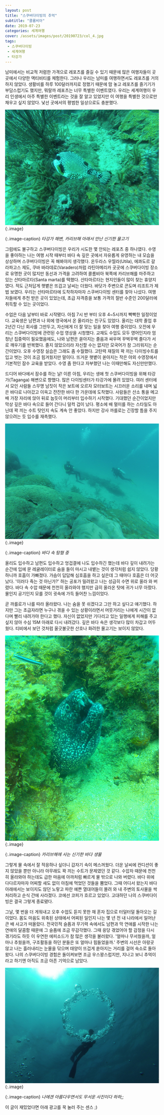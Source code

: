 ```yaml
---
layout: post
title: "스쿠버다이빙의 추억" 
subtitle: "콜롬비아"
date: 2019-07-23
categories: 세계여행    
cover: /assets/images/post/20190723/col_4.jpg
tags:
 - 스쿠버다이빙
 - 세계여행
 - 타강가
---
```


남미에서는 비교적 저렴한 가격으로 레포츠를 즐길 수 있기 때문에 많은 여행자들이 곳곳에서 다양한 액티비티를 체험한다. 그러나 우리는 남미를 여행하면서도 레포츠를 거의 하지 않았다. 생활비를 하루 100달러까지로 정했기 때문에 맘 놓고 레포츠를 즐기기가 부담스럽기도 했지만, 뭐랄까 레포츠는 너무 특별한 이벤트였다. 우리는 세계여행이 우리 인생에서 아주 특별한 이벤트라는 것을 잘 알고 있었지만 이 여행을 특별한 것으로만 채우고 싶지 않았다. 낯선 곳에서의 평범한 일상으로도 충분했다.

 ![](/assets/images/post/20190723/col_1.jpg)
{:.image}

{:.image-caption}
*타강가 해변, 카리브해 아래서 만난 신기한 물고기*

그럼에도 불구하고 스쿠버다이빙은 우리가 시도한 몇 안되는 레포츠 중 하나였다. 수영을 좋아하는 나는 여행 시작 때부터 바다 속 깊은 곳에서 자유롭게 유영하는 내 모습을 상상하며 스쿠버다이빙은 꼭 해봐야지 생각했다. 온두라스 우띨라(Utila), 에콰도르 갈라파고스 제도, 쿠바 바라데로(Varadero)처럼 라틴아메리카 곳곳에 스쿠버다이빙 장소로 유명한 곳이 많지만 동선과 가격을 고려하여 콜롬비아 북쪽에 카리브해를 마주하고 있는 산타마르타(Santa marta)를 택했다. 산타마르타는 현지인들이 많이 찾는 휴양지였다. 적도 근처답게 햇볕은 뜨겁고 날씨는 더웠다. 바닷가 주변으로 콘도며 리조트가 제법 보였다. 우리는 산타마르타에 도착하자마자 스쿠버다이빙 센터를 찾아 나섰다. 여행자들에게 추천 받은 곳이 있었는데, 초급 자격증을 보통 가격의 절반 수준인 200달러에 취득할 수 있는 곳이었다.

수업은 다음 날부터 바로 시작됐다. 아침 7시 반 부터 오후 4~5시까지 빡빡한 일정이었다. 교육생은 남편과 나 외에 영국에서 온 올리라는 친구도 있었다. 올리는 대학 졸업 후 2년간 다닌 회사를 그만두고, 자신에게 더 잘 맞는 일을 찾아 여행 중이었다. 오전에 우리는 스쿠버다이빙에 관련된 수업 영상을 시청했다. 교재도 수업도 모두 영어인지라 엄청난 집중력이 필요했음에도, 나와 남편은 쏟아지는 졸음과 싸우며 꾸벅꾸벅 졸다가 서로 깨우기를 반복했다. 졸지 않았으리라 자신할 수는 없지만 모국어가 참 그리워지는 순간이었다. 오후 수영장 실습은 그래도 좀 수월했다. 고탄력 재질의 꽉 끼는 다이빙수트를 입고 벗는 것이 조금 힘겨웠지만 말이다. 뜨거운 햇볕이 쏟아지는 작은 야외 수영장에서 기본적인 잠수 교육을 받았다. 수영 좀 한다고 자부했던 나는 이때만해도 자신만만했다. 

드디어 바다에서 잠수를 하는 날! 이른 아침, 우리는 생애 첫 스쿠버다이빙을 위해 타강가(Taganga) 해변으로 향했다. 많은 다이빙센터가 타강가에 몰려 있었다. 여러 센터에서 모인 사람들 스무명 남짓이 작은 보트에 오르자 모터보트는 시끄러운 소리를 내며 넓은 바다로 나아갔고 이윽고 잔잔한 바다 한 가운데에 도착했다. 사람들은 산소 통을 메고 배 가장 자리에 앉아 뒤로 눕듯이 머리부터 입수하기 시작했다. 기대했던 순간이었지만 막상 깊은 바다 속으로 들어 간다니 덜컥 겁이 났다. 평소에 배 멀미를 하는 스타일도 아닌데 꽉 끼는 수트 탓인지 속도 계속 안 좋았다. 하지만 강사 까를로는 긴장할 틈을 주지 않으려는 듯 입수를 재촉했다.

 ![](/assets/images/post/20190723/col_2.jpg)
{:.image}

{:.image-caption}
*바다 속 탐혐 중*


올리도 입수하고 남편도 입수하고 엉겁결에 나도 입수하긴 했는데 바다 깊이 내려가는 순간에 입에 문 레귤레이터로 숨을 들이 마시고 내뱉는 것이 생각처럼 쉽지 않았다. 당황하니까 호흡이 가빠졌다. 가슴이 답답해 심호흡을 하고 싶은데 그 때마다 호흡은 더 어긋났다. '이러다 죽는 것 아닌가?' 하는 공포가 밀려왔고 나는 성급히 수면 위로 올라 와 버렸다. 바다 속 수압 때문에 천천히 올라와야 했지만 급히 올라온 탓에 귀가 너무 아팠다. 물인지 공기인지 모를 것이 귓속에 가득 들어찬 느낌이었다.

곧 까를로가 나를 따라 올라왔다. 나는 숨을 못 쉬겠다고 그만 하고 싶다고 얘기했다. 하지만 그는 초급자라면 누구나 겪을 수 있는 상황이라면서 머뭇거리는 나에게 시간이 없다며 빨리 내려가야 한다고 했다. 자신이 없었지만 기다리고 있는 일행에게 피해를 주고 싶지 않아 수심 15M 아래로 다시 내려갔다. 깊은 바다 속은 생각보다 많이 차갑고 어두웠다. 티비에서 보던 것처럼 울긋불긋한 산호나 화려한 물고기는 보이지 않았다.

 ![](/assets/images/post/20190723/col_3.jpg)
{:.image}

{:.image-caption}
*카리브해에 사는 신기한 바다 생물*


그렇게 물 속에서 잘 적응하나 싶더니 갑자기 속이 메스꺼웠다. 더운 날씨에 컨디션이 좋지 않았을 뿐만 아니라 아무래도 꽉 끼는 수트가 문제였던 것 같다. 수압차 때문에 천천히 올라와야 하는데도 급한 마음에 아까처럼 빠르게 물 밖으로 나와 버렸다. 바다 위에 다다르자마자 어찌할 새도 없이 아침에 먹었던 것들을 뿜었다. 그때 어디서 왔는지 바다 아래에서는 보이지도 않던 노랗고 파란 예쁜 열대어들이 몰려 와 내 주변의 토사물을 싹 처리하고 순식 간에 사라졌다. 코에선 코피가 흐르고 있었다. 고대하던 나의 스쿠버다이빙은 결국 그렇게 종료됐다.

그날, 몇 번을 더 게워내고 오후 수업도 듣지 못한 채 혼자 집으로 터덜터덜 돌아오는 길이었다. 몸도 마음도 위축된 상태에서 어찌된 일인지 나는 몇 년 전 내 나라에서 일어난 큰 배 사고가 떠올랐다. 전국민적 슬픔과 무기력 속에서도 남편과 막 연애를 시작한 나는 연애의 달콤함 때문에 그 슬픔에 조금 무감각했다. 그때 응당 겪었어야 할 감정을 다시 겪기라도 하듯 이 우연한 에피소드가 참 많은 생각을 불러왔다. '얼마나 무서웠을까, 얼마나 추웠을까, 구조활동을 하던 분들은 또 얼마나 힘들었을까.' 주변의 시선은 아랑곳 않고 나는 흘러내리는 눈물을 닦으며 태양이 뜨겁게 쏟아지는 거리를 걸어 숙소로 돌아왔다. 나의 스쿠버다이빙 경험은 돌이켜보면 조금 우스꽝스럽지만, 지나고 보니 추억이라고 하기엔 아직도 조금 아픈 기억으로 남았다. 

 ![](/assets/images/post/20190723/col_4.jpg)
{:.image}

{:.image-caption}
*나에겐 아름다우면서도 무서운 사진이다 하하;;*


이 글이 재밌었다면 아래 광고를 꾹 눌러 주는 센스 ;)